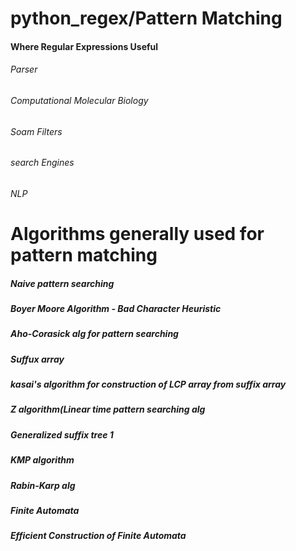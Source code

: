 # python_regex/Pattern Matching
#### Where Regular Expressions Useful
###### Parser
###### Computational Molecular Biology
###### Soam Filters
###### search Engines
###### NLP

# Algorithms generally used for pattern matching
##### Naive pattern searching
##### Boyer Moore Algorithm - Bad Character Heuristic
##### Aho-Corasick alg for pattern searching
##### Suffux array
##### kasai's algorithm for construction of LCP array from suffix array
##### Z algorithm(Linear time pattern searching alg
##### Generalized suffix tree 1
##### KMP algorithm
##### Rabin-Karp alg
##### Finite Automata
##### Efficient Construction of Finite Automata

